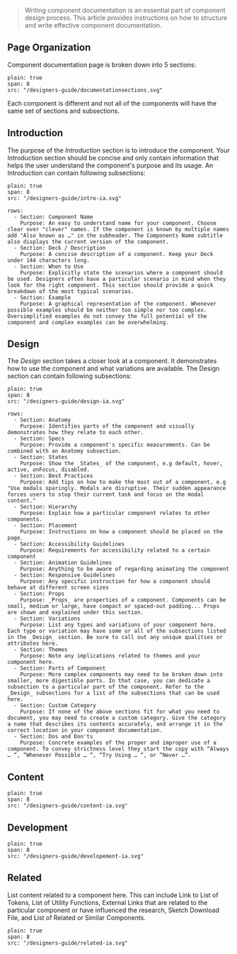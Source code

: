 > Writing component documentation is an essential part of component design process. This article provides instructions on how to structure and write effective component documentation.
## Page Organization
Component documentation page is broken down into 5 sections:

```image
plain: true
span: 8
src: "/designers-guide/documentationsections.svg"
```

Each component is different and not all of the components will have the same set of sections and subsections.

## Introduction
The purpose of the _Introduction_ section is to introduce the component. Your Introduction section should be concise and only contain information that helps the user understand the component's purpose and its usage. An Introduction can contain following subsections:

```image
plain: true
span: 8
src: "/designers-guide/intro-ia.svg"
```


```table
rows:
  - Section: Component Name
    Purpose: An easy to understand name for your component. Choose clear over "clever" names. If the component is known by multiple names add "Also known as …" in the subheader. The Components Name subtitle also displays the current version of the component.
  - Section: Deck / Description
    Purpose: A concise description of a component. Keep your Deck under 144 characters long.
  - Section: When to Use
    Purpose: Explicitly state the scenarios where a component should be used. Designers often have a particular scenario in mind when they look for the right component. This section should provide a quick breakdown of the most typical scenarios.
  - Section: Example
    Purpose: A graphical representation of the component. Whenever possible examples should be neither too simple nor too complex. Oversimplified examples do not convey the full potential of the component and complex examples can be overwhelming.
```

## Design
The _Design_ section takes a closer look at a component. It demonstrates how to use the component and what variations are available. The Design section can contain following subsections:


```image
plain: true
span: 8
src: "/designers-guide/design-ia.svg"
```

```table
rows:
  - Section: Anatomy
    Purpose: Identifies parts of the component and visually demonstrates how they relate to each other.
  - Section: Specs
    Purpose: Provide a component's specific measurements. Can be combined with an Anatomy subsection.
  - Section: States
    Purpose: Show the _States_ of the component, e.g default, hover, active, onFocus, disabled. 
  - Section: Best Practices
    Purpose: Add tips on how to make the most out of a component, e.g "Use modals sparingly. Modals are disruptive. Their sudden appearance forces users to stop their current task and focus on the modal content."
  - Section: Hierarchy
    Purpose: Explain how a particular component relates to other components.
  - Section: Placement
    Purpose: Instructions on how a component should be placed on the page.
  - Section: Accessibility Guidelines
    Purpose: Requirements for accessibility related to a certain component
  - Section: Animation Guidelines
    Purpose: Anything to be aware of regarding animating the component 
  - Section: Responsive Guidelines
    Purpose: Any specific instruction for how a component should behave at different screen sizes
  - Section: Props 
    Purpose: _Props_ are properties of a component. Components can be small, medium or large, have compact or spaced-out padding... Props are shown and explained under this section.
  - Section: Variations
    Purpose: List any types and variations of your component here. Each type or variation may have some or all of the subsections listed in the _Design_ section. Be sure to call out any unique qualities or attributes here.                     
  - Section: Themes
    Purpose: Note any implications related to themes and your component here.
  - Section: Parts of Component
    Purpose: More complex components may need to be broken down into smaller, more digestible parts. In that case, you can dedicate a subsection to a particular part of the component. Refer to the _Design_ subsections for a list of the subsections that can be used here.
  - Section: Custom Category
    Purpose: If none of the above sections fit for what you need to document, you may need to create a custom category. Give the category a name that describes its contents accurately, and arrange it in the correct location in your component documentation.
  - Section: Dos and Don'ts
    Purpose: Concrete examples of the proper and improper use of a component. To convey strictness level they start the copy with “Always … “, “Whenever Possible … “, “Try Using … “, or “Never …”.      
```

## Content
```image
plain: true
span: 8
src: "/designers-guide/content-ia.svg"
```
## Development
```image
plain: true
span: 8
src: "/designers-guide/developement-ia.svg"
```
## Related
List content related to a component here. This can include Link to List of Tokens, List of Utility Functions, External Links that are related to the particular component or have influenced the research, Sketch Download File, and List of Related or Similar Components.
```image
plain: true
span: 8
src: "/designers-guide/related-ia.svg"
```
